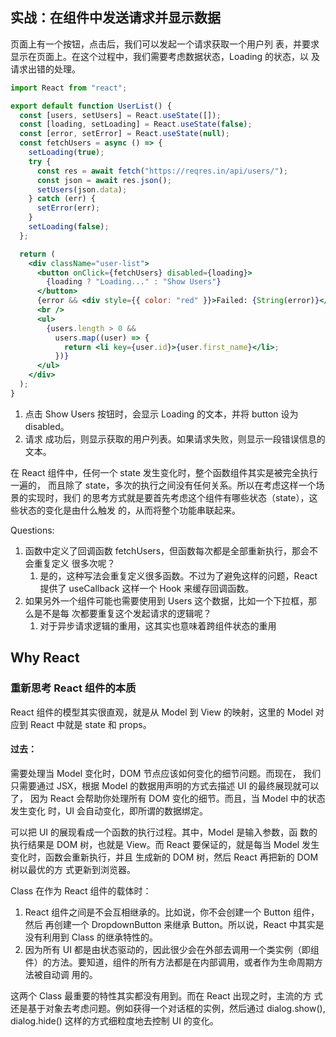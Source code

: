 ## 实战：在组件中发送请求并显示数据

页面上有一个按钮，点击后，我们可以发起一个请求获取一个用户列 表，并要求显示在页面上。在这个过程中，我们需要考虑数据状态，Loading 的状态，以 及请求出错的处理。

```jsx
import React from "react";

export default function UserList() {
  const [users, setUsers] = React.useState([]);
  const [loading, setLoading] = React.useState(false);
  const [error, setError] = React.useState(null);
  const fetchUsers = async () => {
    setLoading(true);
    try {
      const res = await fetch("https://reqres.in/api/users/");
      const json = await res.json();
      setUsers(json.data);
    } catch (err) {
      setError(err);
    }
    setLoading(false);
  };

  return (
    <div className="user-list">
      <button onClick={fetchUsers} disabled={loading}>
        {loading ? "Loading..." : "Show Users"}
      </button>
      {error && <div style={{ color: "red" }}>Failed: {String(error)}</div>}
      <br />
      <ul>
        {users.length > 0 &&
          users.map((user) => {
            return <li key={user.id}>{user.first_name}</li>;
          })}
      </ul>
    </div>
  );
}

```

1. 点击 Show Users 按钮时，会显示 Loading 的文本，并将 button 设为 disabled。
2. 请求 成功后，则显示获取的用户列表。如果请求失败，则显示一段错误信息的文本。



在 React 组件中，任何一个 state 发生变化时，整个函数组件其实是被完全执行一遍的， 而且除了 state，多次的执行之间没有任何关系。所以在考虑这样一个场景的实现时，我们 的思考方式就是要首先考虑这个组件有哪些状态（state），这些状态的变化是由什么触发 的，从而将整个功能串联起来。

Questions:

1. 函数中定义了回调函数 fetchUsers，但函数每次都是全部重新执行，那会不会重复定义 很多次呢？
   1. 是的，这种写法会重复定义很多函数。不过为了避免这样的问题，React 提供了 useCallback 这样一个 Hook 来缓存回调函数。
2. 如果另外一个组件可能也需要使用到 Users 这个数据，比如一个下拉框，那么是不是每 次都要重复这个发起请求的逻辑呢？
   1. 对于异步请求逻辑的重用，这其实也意味着跨组件状态的重用

## Why React

### 重新思考 React 组件的本质

React 组件的模型其实很直观，就是从 Model 到 View 的映射，这里的 Model 对应到 React 中就是 state 和 props。

#### 过去：

需要处理当 Model 变化时，DOM 节点应该如何变化的细节问题。而现在， 我们只需要通过 JSX，根据 Model 的数据用声明的方式去描述 UI 的最终展现就可以了， 因为 React 会帮助你处理所有 DOM 变化的细节。而且，当 Model 中的状态发生变化 时，UI 会自动变化，即所谓的数据绑定。

可以把 UI 的展现看成一个函数的执行过程。其中，Model 是输入参数，函 数的执行结果是 DOM 树，也就是 View。而 React 要保证的，就是每当 Model 发生变化时，函数会重新执行，并且 生成新的 DOM 树，然后 React 再把新的 DOM 树以最优的方 式更新到浏览器。

Class 在作为 React 组件的载体时：

1. React 组件之间是不会互相继承的。比如说，你不会创建一个 Button 组件，然后 再创建一个 DropdownButton 来继承 Button。所以说，React 中其实是没有利用到 Class 的继承特性的。
2. 因为所有 UI 都是由状态驱动的，因此很少会在外部去调用一个类实例（即组 件）的方法。要知道，组件的所有方法都是在内部调用，或者作为生命周期方法被自动调 用的。

这两个 Class 最重要的特性其实都没有用到。而在 React 出现之时，主流的方 式还是基于对象去考虑问题。例如获得一个对话框的实例，然后通过 dialog.show(), dialog.hide() 这样的方式细粒度地去控制 UI 的变化。